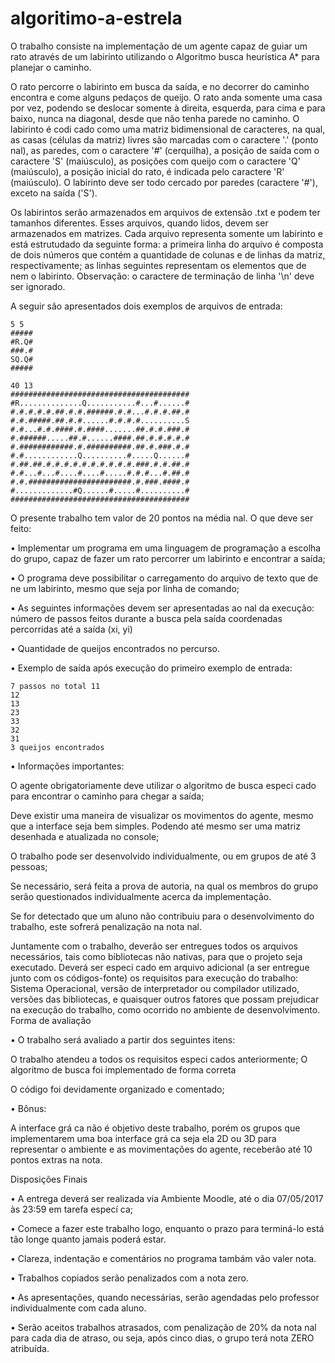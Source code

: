 ﻿# algoritimo-a-estrela


O trabalho consiste na implementação de um agente capaz de guiar um rato através de um labirinto utilizando o Algoritmo busca heurística A* para planejar o caminho.

O rato percorre o labirinto em busca da saída, e no decorrer do caminho encontra e come alguns pedaços de queijo. O rato anda somente uma casa por vez, podendo se deslocar somente à direita, esquerda, para cima e para baixo, nunca na diagonal, desde que não tenha parede no caminho. O labirinto é codi cado como uma matriz bidimensional de caracteres, na qual, as casas (células da matriz) livres são marcadas com o caractere '.' (ponto  nal), as paredes, com o caractere '#' (cerquilha), a posição de saída com o caractere 'S' (maiúsculo), as posições com queijo com o caractere 'Q' (maiúsculo), a posição inicial do rato, é indicada pelo caractere 'R' (maiúsculo). O labirinto deve ser todo cercado por paredes (caractere '#'), exceto na saída ('S').

Os labirintos serão armazenados em arquivos de extensão .txt e podem ter tamanhos diferentes. Esses arquivos, quando lidos, devem ser armazenados em matrizes. Cada arquivo representa somente um labirinto e está estrutudado da seguinte forma: a primeira linha do arquivo é composta de dois números que contém a quantidade de colunas e de linhas da matriz, respectivamente; as linhas seguintes representam os elementos que de nem o labirinto. Observação: o caractere de terminação de linha '\n' deve ser ignorado.

A seguir são apresentados dois exemplos de arquivos de entrada:

	5 5 
	##### 
	#R.Q# 
	###.# 
	SQ.Q# 
	#####

	40 13
	########################################
	#R..............Q...........#...#......#
	#.#.#.#.#.##.#.#.######.#.#...#.#.#.##.#
	#.#.#####.##.#.#......#.#.#.#..........S
	#.#...#.#.####.#.####.......##.#.#.###.#
	#.######.....##.#......####.##.#.#.#.#.#
	#.############.#.##########.##.#.###.#.#
	#.#............Q..........#.....Q......#
	#.##.##.#.#.#.#.#.#.#.#.#.#.###.#.#.##.#
	#.#...#...#....#....#.....#.#.#...#.##.#
	#.#.#######################.#.###.####.#
	#.............#Q......#.....#..........#
	########################################


O presente trabalho tem valor de 20 pontos na média  nal. O que deve ser feito:

• Implementar um programa em uma linguagem de programação a escolha do grupo, capaz de fazer um rato percorrer um labirinto e encontrar a saída;

• O programa deve possibilitar o carregamento do arquivo de texto que de ne um labirinto, mesmo que seja por linha de comando;

• As seguintes informações devem ser apresentadas ao  nal da execução:   número de passos feitos durante a busca pela saída
  coordenadas percorridas até a saída (xi, yi)
  
• Quantidade de queijos encontrados no percurso.
  
• Exemplo de saída após execução do primeiro exemplo de entrada:

    7 passos no total 11
    12
    13
    23
    33
    32
    31
    3 queijos encontrados
• Informações importantes:

  O agente obrigatoriamente deve utilizar o algoritmo de busca especi cado para encontrar o
caminho para chegar a saída;

  Deve existir uma maneira de visualizar os movimentos do agente, mesmo que a interface seja
bem simples. Podendo até mesmo ser uma matriz desenhada e atualizada no console;

  O trabalho pode ser desenvolvido individualmente, ou em grupos de até 3 pessoas;
  
  Se necessário, será feita a prova de autoria, na qual os membros do grupo serão questionados
individualmente acerca da implementação. 

Se for detectado que um aluno não contribuiu para
o desenvolvimento do trabalho, este sofrerá penalização na nota  nal.

  Juntamente com o trabalho, deverão ser entregues todos os arquivos necessários, tais como
bibliotecas não nativas, para que o projeto seja executado. Deverá ser especi cado em arquivo adicional (a ser entregue junto com os códigos-fonte) os requisitos para execução do trabalho: Sistema Operacional, versão de interpretador ou compilador utilizado, versões das bibliotecas, e quaisquer outros fatores que possam prejudicar na execução do trabalho, como ocorrido no ambiente de desenvolvimento.
Forma de avaliação

• O trabalho será avaliado a partir dos seguintes itens:

  O trabalho atendeu a todos os requisitos especi cados anteriormente;   O algoritmo de busca foi implementado de forma correta
  
  O código foi devidamente organizado e comentado;
  
• Bônus:

  A interface grá ca não é objetivo deste trabalho, porém os grupos que implementarem uma boa interface grá ca  seja ela 2D ou 3D para representar o ambiente e as movimentações do agente, receberão até 10 pontos extras na nota.
 
 Disposições Finais
 
• A entrega deverá ser realizada via Ambiente Moodle, até o dia 07/05/2017 às 23:59 em tarefa especí ca;

• Comece a fazer este trabalho logo, enquanto o prazo para terminá-lo está tão longe quanto jamais poderá estar.

• Clareza, indentação e comentários no programa tambám vão valer nota.

• Trabalhos copiados serão penalizados com a nota zero.

• As apresentações, quando necessárias, serão agendadas pelo professor individualmente com cada aluno.

• Serão aceitos trabalhos atrasados, com penalização de 20% da nota  nal para cada dia de atraso, ou seja, após cinco dias, o grupo terá nota ZERO atribuída.